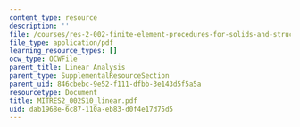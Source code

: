 ```yaml
---
content_type: resource
description: ''
file: /courses/res-2-002-finite-element-procedures-for-solids-and-structures-spring-2010/dab1968e6c87110aeb83d0f4e17d75d5_MITRES2_002S10_linear.pdf
file_type: application/pdf
learning_resource_types: []
ocw_type: OCWFile
parent_title: Linear Analysis
parent_type: SupplementalResourceSection
parent_uid: 846cbebc-9e52-f111-dfbb-3e143d5f5a5a
resourcetype: Document
title: MITRES2_002S10_linear.pdf
uid: dab1968e-6c87-110a-eb83-d0f4e17d75d5
---
```

